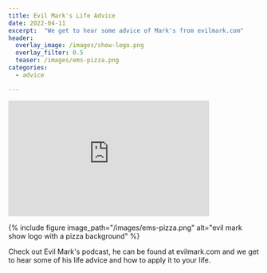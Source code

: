```yaml
---
title: Evil Mark's Life Advice
date: 2022-04-11
excerpt:  "We get to hear some advice of Mark's from evilmark.com"
header:
  overlay_image: /images/show-logo.png
  overlay_filter: 0.5
  teaser: /images/ems-pizza.png
categories:
  - advice

---
```

<iframe src='https://open.spotify.com/embed/episode/6qDz5MRXCLlNAeSVqpcDmX' width='80%' height='232' frameborder='0' allowtransparency='true' allow='encrypted-media'></iframe>

{% include figure image_path="/images/ems-pizza.png" alt="evil mark show logo with a pizza background" %}

Check out Evil Mark's podcast, he can be found at evilmark.com and we get to hear some of his life advice and how to apply it to your life.
